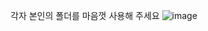 각자 본인의 폴더를 마음껏 사용해 주세요
![image](https://github.com/ShinHyun-soo/2024sw/assets/69250097/2997a5ff-e25d-4d33-a30a-1ad13b7299c4)



